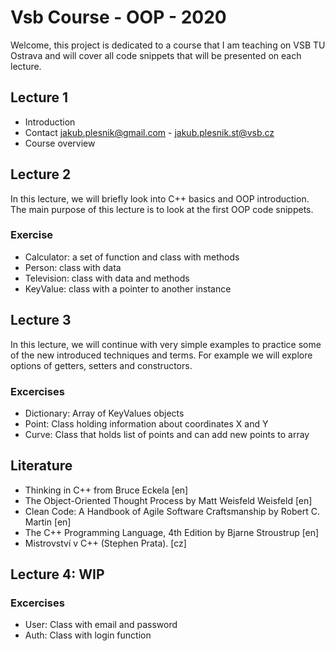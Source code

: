 # Vsb Course - OOP - 2020

Welcome, this project is dedicated to a course that I am teaching on VSB TU Ostrava and will cover all code snippets that will be presented on each lecture.

## Lecture 1
- Introduction
- Contact jakub.plesnik@gmail.com - jakub.plesnik.st@vsb.cz
- Course overview

## Lecture 2 
In this lecture, we will briefly look into C++ basics and OOP introduction.
The main purpose of this lecture is to look at the first OOP code snippets.

### Exercise
* Calculator: a set of function and class with methods
* Person: class with data
* Television: class with data and methods
* KeyValue: class with a pointer to another instance

## Lecture 3
In this lecture, we will continue with very simple examples to practice some of the new introduced techniques and terms. For example we will explore options of getters, setters and constructors.

### Excercises
* Dictionary: Array of KeyValues objects
* Point: Class holding information about coordinates X and Y
* Curve: Class that holds list of points and can add new points to array


## Literature
* Thinking in C++ from Bruce Eckela [en]
* The Object-Oriented Thought Process by Matt Weisfeld Weisfeld [en]
* Clean Code: A Handbook of Agile Software Craftsmanship by Robert C. Martin [en]
* The C++ Programming Language, 4th Edition by Bjarne Stroustrup [en]
* Mistrovství v C++ (Stephen Prata). [cz]

## Lecture 4: WIP

### Excercises
* User: Class with email and password
* Auth: Class with login function
